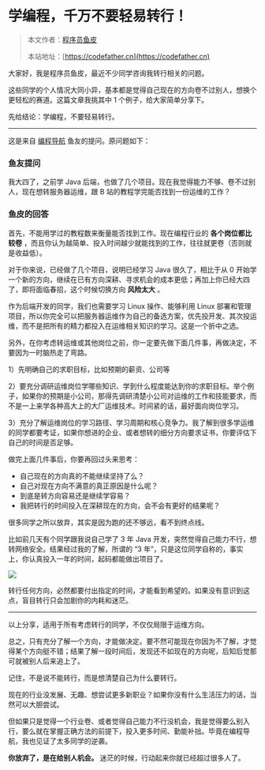 # 学编程，千万不要轻易转行！

> 本文作者：[程序员鱼皮](https://yuyuanweb.feishu.cn/wiki/Abldw5WkjidySxkKxU2cQdAtnah)
>
> 本站地址：[https://codefather.cn](https://codefather.cn)

大家好，我是程序员鱼皮，最近不少同学咨询我转行相关的问题。

这些同学的个人情况大同小异，基本都是觉得自己现在的方向卷不过别人，想换个更轻松的赛道。这篇文章我挑其中 1 个例子，给大家简单分享下。

先给结论：学编程，不要轻易转行。



---



这是来自 [编程导航](https://mp.weixin.qq.com/s/a5X7bNI_ydVuu7NV1eQhZQ) 鱼友的提问。原问题如下：

### 鱼友提问

我大四了，之前学 Java 后端，也做了几个项目。现在我觉得能力不够、卷不过别人，现在想转服务器运维，跟 B 站的教程学完能否找到一份运维的工作？



### 鱼皮的回答

首先，不能用学过的教程数来衡量能否找到工作。现在编程行业的 **各个岗位都比较卷** ，而且你认为越简单、投入时间越少就能找到的工作，往往就更卷（否则就是收益低）。

对于你来说，已经做了几个项目，说明已经学习 Java 很久了，相比于从 0 开始学一个新的方向，继续在已有方向深耕、寻求机会的成本更低；再加上你已经大四了，即将面临春招，这个时候切换方向 **风险太大** 。

作为后端开发的同学，我们也需要学习 Linux 操作、能够利用 Linux 部署和管理项目，所以你完全可以把服务器运维作为自己的备选方案，优先投开发、其次投运维，而不是把所有的精力都投入在运维相关知识的学习。这是一个折中之选。

另外，在你考虑转运维或其他岗位之前，你一定要先做下面几件事，再做决定，不要因为一时脑热走了弯路。

1）先明确自己的求职目标，比如预期的薪资、公司等

2）要充分调研运维岗位学哪些知识、学到什么程度能达到你的求职目标。举个例子，如果你的预期是小公司，那得先调研清楚小公司对运维的工作和技能要求，而不是一上来学各种高大上的大厂运维技术。时间紧的话，最好面向岗位学习。

3）充分了解运维岗位的学习路径、学习周期和核心竞争力。我了解到很多学运维的同学都要考证，如果你想进的企业、或者想转的细分方向要求证书，你要评估下自己的时间是否足够。

做完上面几件事后，你要再回过头来思考：

- 自己现在的方向真的不能继续坚持了么？
- 自己对现在方向不满意的真正原因是什么呢？
- 到底是转方向容易还是继续学容易？
- 我把转行的时间投入在深耕现在的方向，会不会有更好的结果呢？



很多同学之所以放弃，其实是因为跑的还不够远，看不到终点线。

比如前几天有个同学跟我说自己学了 3 年 Java 开发，突然觉得自己能力不行，想转网络安全。结果经过我的了解，所谓的 “3 年”，只是这位同学自称的，事实上，你认真投入一年的时间，起码都能做出项目了。

![](https://pic.yupi.icu/1/image-20240107192744412.png)

转行任何方向，必然都要付出指定的时间，才能看到希望的。如果没有意识到这点，盲目转行只会加剧你的内耗和迷茫。



---



以上分享，适用于所有考虑转行的同学，不仅仅局限于运维方向。

总之，只有充分了解一个方向，才能做决定。要不然可能现在你因为不了解，才觉得某个方向挺不错；结果了解一段时间后，发现还不如现在的方向呢，后知后觉那可就被别人后来追上了。

记住，不是说不能转行，而是想清楚自己为什么要转行。

现在的行业没发展、无趣、想尝试更多新职业？如果你没有什么生活压力的话，当然可以大胆尝试。

但如果只是觉得一个行业卷、或者觉得自己能力不行没机会，我是觉得要么别入行，要么就在掌握正确方法的前提下，投入更多时间、勤能补拙。毕竟在编程导航，我也见证了太多同学的逆袭。

**你放弃了，是在给别人机会。** 迷茫的时候，行动起来你就已经超过很多人了。

